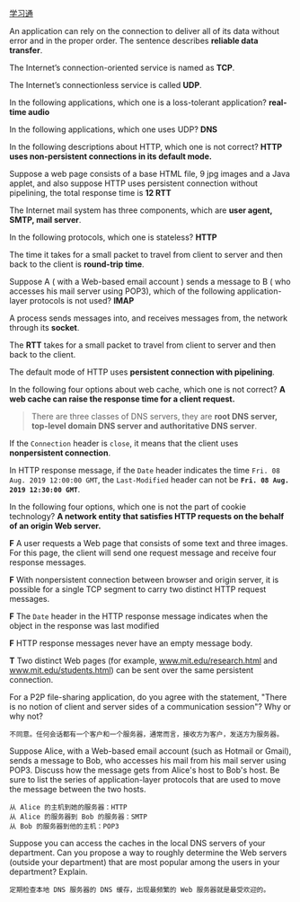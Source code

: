 [学习通](https://mooc1.chaoxing.com/mooc-ans/mooc2/work/view?courseId=240832925&classId=92306555&cpi=266037146&workId=33956925&answerId=52972434&enc=dbc560efbc050dec9ef87d741c944dfa)

An application can rely on the connection to deliver all of its data without error and in the proper order. The sentence describes **reliable data transfer**.

The Internet’s connection-oriented service is named as **TCP**.

The Internet’s connectionless service is called **UDP**.

In the following applications, which one is a loss-tolerant application? **real-time audio**

In the following applications, which one uses UDP? **DNS**

In the following descriptions about HTTP, which one is not correct? **HTTP uses non-persistent connections in its default mode.**

Suppose a web page consists of a base HTML file, 9 jpg images and a Java applet, and also suppose HTTP uses persistent connection without pipelining, the total response time is **$12$ RTT**

The Internet mail system has three components, which are **user agent, SMTP, mail server**.

In the following protocols, which one is stateless? **HTTP**

The time it takes for a small packet to travel from client to server and then back to the client is **round-trip time**.

Suppose A ( with a Web-based email account ) sends a message to B ( who accesses his mail server using POP3), which of the following application-layer protocols is not used? **IMAP**

A process sends messages into, and receives messages from, the network through its **socket**.

The **RTT** takes for a small packet to travel from client to server and then back to the client.

The default mode of HTTP uses **persistent connection with pipelining**.

In the following four options about web cache, which one is not correct? **A web cache can raise the response time for a client request.**

> There are three classes of DNS servers, they are **root DNS server, top-level domain DNS server and authoritative DNS server**.

If the `Connection` header is `close`, it means that the client uses **nonpersistent connection**.

In HTTP response message, if the `Date` header indicates the time `Fri. 08 Aug. 2019 12:00:00 GMT`, the `Last-Modified` header can not be **`Fri. 08 Aug. 2019 12:30:00 GMT`**.

In the following four options, which one is not the part of cookie technology? **A network entity that satisfies HTTP requests on the behalf of an origin Web server.**

**F** A user requests a Web page that consists of some text and three images. For this page, the client will send one request message and receive four response messages.

**F** With nonpersistent connection between browser and origin server, it is possible for a single TCP segment to carry two distinct HTTP request messages.

**F** The `Date` header in the HTTP response message indicates when the object in the response was last modified

**F** HTTP response messages never have an empty message body.

**T** Two distinct Web pages (for example, www.mit.edu/research.html and www.mit.edu/students.html) can be sent over the same persistent connection.

For a P2P file-sharing application, do you agree with the statement, "There is no notion of client and server sides of a communication session"? Why or why not?

```text
不同意。任何会话都有一个客户和一个服务器，通常而言，接收方为客户，发送方为服务器。
```

Suppose Alice, with a Web-based email account (such as Hotmail or Gmail), sends a message to Bob, who accesses his mail from his mail server using POP3. Discuss how the message gets from Alice's host to Bob's host. Be sure to list the series of application-layer protocols that are used to move the message between the two hosts.

```text
从 Alice 的主机到她的服务器：HTTP  
从 Alice 的服务器到 Bob 的服务器：SMTP
从 Bob 的服务器到他的主机：POP3
```

Suppose you can access the caches in the local DNS servers of your department. Can you propose a way to roughly determine the Web servers (outside your department) that are most popular among the users in your department? Explain.

```text
定期检查本地 DNS 服务器的 DNS 缓存，出现最频繁的 Web 服务器就是最受欢迎的。
```